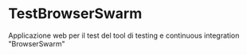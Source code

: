 TestBrowserSwarm
================

Applicazione web per il test del tool di testing e continuous integration "BrowserSwarm"

